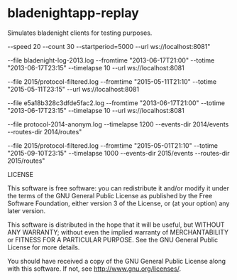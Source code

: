 bladenightapp-replay
====================

Simulates bladenight clients for testing purposes.


--speed 20 --count 30 --startperiod=5000  --url ws://localhost:8081"

--file bladenight-log-2013.log --fromtime "2013-06-17T21:00" --totime "2013-06-17T23:15" --timelapse 10 --url ws://localhost:8081

--file 2015/protocol-filtered.log --fromtime "2015-05-11T21:10" --totime "2015-05-11T23:15"  --url ws://localhost:8081


--file e5a18b328c3dfde5fac2.log --fromtime "2013-06-17T21:00" --totime "2013-06-17T23:15" --timelapse 10 --url ws://localhost:8081


--file protocol-2014-anonym.log --timelapse 1200 --events-dir 2014/events --routes-dir 2014/routes"


--file 2015/protocol-filtered.log --fromtime "2015-05-01T21:10" --totime "2015-09-10T23:15" --timelapse 1000  --events-dir 2015/events --routes-dir 2015/routes"



LICENSE


This software is free software: you can redistribute it and/or modify it under the terms of the GNU General Public License as published by
the Free Software Foundation, either version 3 of the License, or (at your option) any later version.

This software is distributed in the hope that it will be useful, but WITHOUT ANY WARRANTY; without even the implied warranty of
MERCHANTABILITY or FITNESS FOR A PARTICULAR PURPOSE.  See the GNU General Public License for more details.

You should have received a copy of the GNU General Public License along with this software.  If not, see <http://www.gnu.org/licenses/>.

